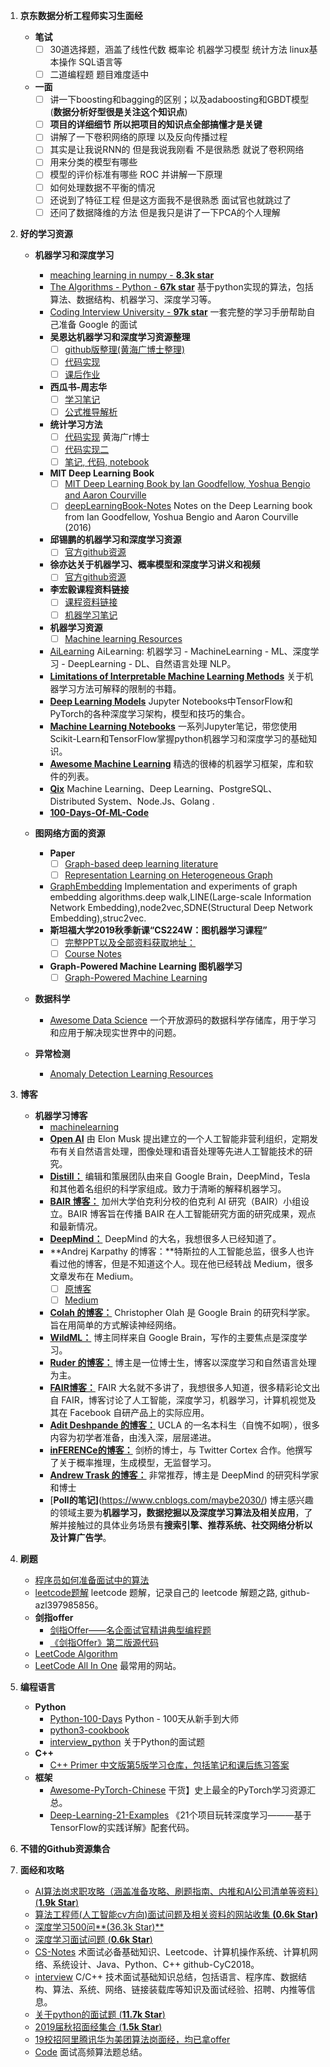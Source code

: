 1. **京东数据分析工程师实习生面经**
    - **笔试**
        + [ ] 30道选择题，涵盖了线性代数 概率论 机器学习模型 统计方法 linux基本操作 SQL语言等
        + [ ] 二道编程题 题目难度适中
    - **一面**
        - [ ] 讲一下boosting和bagging的区别；以及adaboosting和GBDT模型(**数据分析好型很是关注这个知识点**)
        + [ ] **项目的详细细节 所以把项目的知识点全部搞懂才是关键**
        + [ ] 讲解了一下卷积网络的原理 以及反向传播过程
        + [ ] 其实是让我说RNN的 但是我说我刚看 不是很熟悉 就说了卷积网络
        + [ ] 用来分类的模型有哪些
        + [ ] 模型的评价标准有哪些 ROC 并讲解一下原理
        + [ ] 如何处理数据不平衡的情况
        + [ ] 还说到了特征工程 但是这方面我不是很熟悉 面试官也就跳过了
        + [ ] 还问了数据降维的方法 但是我只是讲了一下PCA的个人理解 

2. **好的学习资源**
    - **机器学习和深度学习**
        + [meaching learning in numpy - **8.3k star**](https://github.com/ddbourgin/numpy-ml)
        + [The Algorithms - Python - **67k star**](https://github.com/TheAlgorithms/Python) 基于python实现的算法，包括算法、数据结构、机器学习、深度学习等。
        + [Coding Interview University - **97k star**](https://github.com/jwasham/coding-interview-university/blob/master/translations/README-cn.md) 一套完整的学习手册帮助自己准备 Google 的面试
        + **吴恩达机器学习和深度学习资源整理**
            + [ ] [github版整理(黄海广博士整理)](https://github.com/fengdu78)
            + [ ] [代码实现](https://github.com/Kulbear/deep-learning-coursera)
            + [ ] [课后作业](https://github.com/Wasim37/deeplearning-assignment)
        + **西瓜书-周志华**
            + [ ] [学习笔记](https://github.com/Vay-keen/Machine-learning-learning-notes)
            + [ ] [公式推导解析](https://github.com/datawhalechina/pumpkin-book)
        + **统计学习方法**
            + [ ] [代码实现](https://github.com/fengdu78/lihang-code) 黄海广r博士
            + [ ] [代码实现二](https://github.com/WenDesi/lihang_book_algorithm)
            + [ ] [笔记, 代码, notebook](https://github.com/SmirkCao/Lihang)
        + **MIT Deep Learning Book**
            + [ ] [MIT Deep Learning Book by Ian Goodfellow, Yoshua Bengio and Aaron Courville](https://github.com/janishar/mit-deep-learning-book-pdf)
            + [ ] [deepLearningBook-Notes](https://github.com/hadrienj/deepLearningBook-Notes) Notes on the Deep Learning book from Ian Goodfellow, Yoshua Bengio and Aaron Courville (2016)
        + **邱锡鹏的机器学习和深度学习资源**
            + [ ] [官方github资源](https://github.com/nndl/nndl.github.io)
        + **徐亦达关于机器学习、概率模型和深度学习讲义和视频**
            + [ ] [官方github资源](https://github.com/roboticcam/machine-learning-note)
        + **李宏毅课程资料链接**
            + [ ] [课程资料链接](http://speech.ee.ntu.edu.tw/~tlkagk/courses_ML19.html)
            + [ ] [机器学习笔记](https://github.com/datawhalechina/leeml-notes)
        + **机器学习资源**
            + [ ] [Machine learning Resources](https://github.com/allmachinelearning/MachineLearning)
        + [AiLearning](https://github.com/apachecn/AiLearning) AiLearning: 机器学习 - MachineLearning - ML、深度学习 - DeepLearning - DL、自然语言处理 NLP。
        + [**Limitations of Interpretable Machine Learning Methods**](https://github.com/compstat-lmu/iml_methods_limitations) 关于机器学习方法可解释的限制的书籍。
        + [**Deep Learning Models**](https://github.com/rasbt/deeplearning-models) Jupyter Notebooks中TensorFlow和PyTorch的各种深度学习架构，模型和技巧的集合。
        + [**Machine Learning Notebooks**](https://github.com/ageron/handson-ml) 一系列Jupyter笔记，带您使用Scikit-Learn和TensorFlow掌握python机器学习和深度学习的基础知识。
        + [**Awesome Machine Learning**](https://github.com/josephmisiti/awesome-machine-learning) 精选的很棒的机器学习框架，库和软件的列表。
        + [**Qix**](https://github.com/ty4z2008/Qix) Machine Learning、Deep Learning、PostgreSQL、Distributed System、Node.Js、Golang .
        + [**100-Days-Of-ML-Code**](https://github.com/Avik-Jain/100-Days-Of-ML-Code) 

    - **图网络方面的资源**
        + **Paper**
            + [ ] [Graph-based deep learning literature](https://github.com/naganandy/graph-based-deep-learning-literature)
            + [ ] [Representation Learning on Heterogeneous Graph](https://github.com/Jhy1993/Representation-Learning-on-Heterogeneous-Graph)
        + [GraphEmbedding](https://github.com/shenweichen/GraphEmbedding) Implementation and experiments of graph embedding algorithms.deep walk,LINE(Large-scale Information Network Embedding),node2vec,SDNE(Structural Deep Network Embedding),struc2vec.
        + **斯坦福大学2019秋季新课“CS224W：图机器学习课程”**
            + [ ] [完整PPT以及全部资料获取地址：](http://web.stanford.edu/class/cs224w/)
            + [ ] [Course Notes](https://snap-stanford.github.io/cs224w-notes/)
        + **Graph-Powered Machine Learning 图机器学习**
            * [ ] [Graph-Powered Machine Learning ](https://www.manning.com/books/graph-powered-machine-learning)

    - **数据科学**
        + [Awesome Data Science](https://github.com/academic/awesome-datascience) 一个开放源码的数据科学存储库，用于学习和应用于解决现实世界中的问题。

    - **异常检测**
        + [Anomaly Detection Learning Resources](https://github.com/yzhao062/anomaly-detection-resources) 
    
3. **博客**
    - **机器学习博客**
        + [machinelearning](https://github.com/ljpzzz/machinelearning)
        + [**Open AI**](https://blog.openai.com/) 由 Elon Musk 提出建立的一个人工智能非营利组织，定期发布有关自然语言处理，图像处理和语音处理等先进人工智能技术的研究。
        + [**Distill：**](https://distill.pub/) 编辑和策展团队由来自 Google Brain，DeepMind，Tesla 和其他着名组织的科学家组成。致力于清晰的解释机器学习。
        + [**BAIR 博客：**](https://bair.berkeley.edu/blog/) 加州大学伯克利分校的伯克利 AI 研究（BAIR）小组设立。BAIR 博客旨在传播 BAIR 在人工智能研究方面的研究成果，观点和最新情况。
        + [**DeepMind：**](https://deepmind.com/blog/?category=research) DeepMind 的大名，我想很多人已经知道了。
        + **Andrej Karpathy 的博客：**特斯拉的人工智能总监，很多人也许看过他的博客，但是不知道这个人。现在他已经转战 Medium，很多文章发布在 Medium。
            + [ ] [原博客](https://karpathy.github.io/)
            + [ ] [Medium](https://medium.com/@karpathy)
        + [**Colah 的博客：**](https://colah.github.io/) Christopher Olah 是 Google Brain 的研究科学家。旨在用简单的方式解读神经网络。
        + [**WildML：**](http://www.wildml.com/) 博主同样来自 Google Brain，写作的主要焦点是深度学习。
        + [**Ruder 的博客：**](https://ruder.io/) 博主是一位博士生，博客以深度学习和自然语言处理为主。
        + [**FAIR博客：**](https://research.fb.com/blog/) FAIR 大名就不多讲了，我想很多人知道，很多精彩论文出自 FAIR，博客讨论了人工智能，深度学习，机器学习，计算机视觉及其在 Facebook 自研产品上的实际应用。
        + [**Adit Deshpande 的博客：**](https://adeshpande3.github.io/) UCLA 的一名本科生（自愧不如啊），很多内容为初学者准备，由浅入深，层层递进。
        + [**inFERENCe的博客：**](https://www.inference.vc/) 剑桥的博士，与 Twitter Cortex 合作。他撰写了关于概率推理，生成模型，无监督学习。
        + [**Andrew Trask 的博客：**](https://iamtrask.github.io/) 非常推荐，博主是 DeepMind 的研究科学家和博士
        + [**Poll的笔记]**(https://www.cnblogs.com/maybe2030/) 博主感兴趣的领域主要为**机器学习，数据挖掘以及深度学习算法及相关应用**，了解并接触过的具体业务场景有**搜索引擎、推荐系统、社交网络分析以及计算广告学**。

4. **刷题**
    + [程序员如何准备面试中的算法](<https://wizardforcel.gitbooks.io/the-art-of-programming-by-july/content/00.01.html>)
    + [leetcode题解](https://github.com/azl397985856/leetcode) leetcode 题解，记录自己的 leetcode 解题之路, github-azl397985856。
    + **剑指offer**
        * [剑指Offer——名企面试官精讲典型编程题](https://github.com/gatieme/CodingInterviews)
        * [《剑指Offer》第二版源代码](https://github.com/zhedahht/CodingInterviewChinese2)
    + [LeetCode Algorithm](https://github.com/haoel/leetcode) 
    + [LeetCode All In One](https://github.com/grandyang/leetcode) 最常用的网站。

5. **编程语言**
    + **Python**
        * [Python-100-Days](https://github.com/jackfrued/Python-100-Days) Python - 100天从新手到大师
        * [python3-cookbook](https://github.com/yidao620c/python3-cookbook) 
        * [interview_python](https://github.com/taizilongxu/interview_python) 关于Python的面试题
    + **C++**
        * [C++ Primer 中文版第5版学习仓库，包括笔记和课后练习答案](https://github.com/applenob/Cpp_Primer_Practice)
    + **框架**
        * [Awesome-PyTorch-Chinese](https://github.com/INTERMT/Awesome-PyTorch-Chinese) 干货】史上最全的PyTorch学习资源汇总。
        * [Deep-Learning-21-Examples](https://github.com/hzy46/Deep-Learning-21-Examples) 《21个项目玩转深度学习———基于TensorFlow的实践详解》配套代码。

6. **不错的Github资源集合**


7. **面经和攻略**
    + [AI算法岗求职攻略（涵盖准备攻略、刷题指南、内推和AI公司清单等资料）(**1.9k Star**)](https://github.com/amusi/AI-Job-Notes)
    + [算法工程师(人工智能cv方向)面试问题及相关资料的网站收集 **(0.6k Star)**](https://github.com/lcylmhlcy/Awesome-algorithm-interview)
    + [深度学习500问**(36.3k Star)**](https://github.com/scutan90/DeepLearning-500-questions)
    + [深度学习面试问题 (**0.6k Star**)](https://github.com/elviswf/DeepLearningBookQA_cn)
    + [CS-Notes](https://github.com/CyC2018/CS-Notes) 术面试必备基础知识、Leetcode、计算机操作系统、计算机网络、系统设计、Java、Python、C++ github-CyC2018。
    + [interview](https://github.com/huihut/interview) C/C++ 技术面试基础知识总结，包括语言、程序库、数据结构、算法、系统、网络、链接装载库等知识及面试经验、招聘、内推等信息。
    + [关于python的面试题 (**11.7k Star**)](https://github.com/taizilongxu/interview_python)
    + [2019届秋招面经集合 (**1.5k Star**)](https://github.com/zslomo/2019-Autumn-recruitment-experience)
    + [19校招阿里腾讯华为美团算法岗面经，均已拿offer](https://zhuanlan.zhihu.com/p/43981585)
    + [Code](https://github.com/Making-It/Code) 面试高频算法题总结。


